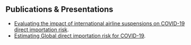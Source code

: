 ## Publications & Presentations

- [Evaluating the impact of international airline suspensions on COVID-19 direct importation risk](https://www.medrxiv.org/content/10.1101/2020.02.20.20025882v1).
- [Estimating Global direct importation risk for COVID-19](https://mehta-gaurav.github.io/covid-19/BII-COVID-19_Global_Importation_Risk_24Feb2020.pdf).
